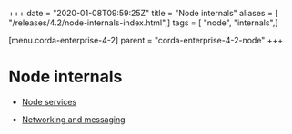 +++
date = "2020-01-08T09:59:25Z"
title = "Node internals"
aliases = [ "/releases/4.2/node-internals-index.html",]
tags = [ "node", "internals",]

[menu.corda-enterprise-4-2]
parent = "corda-enterprise-4-2-node"
+++


# Node internals


* [Node services](node-services.md)

* [Networking and messaging](messaging.md)




